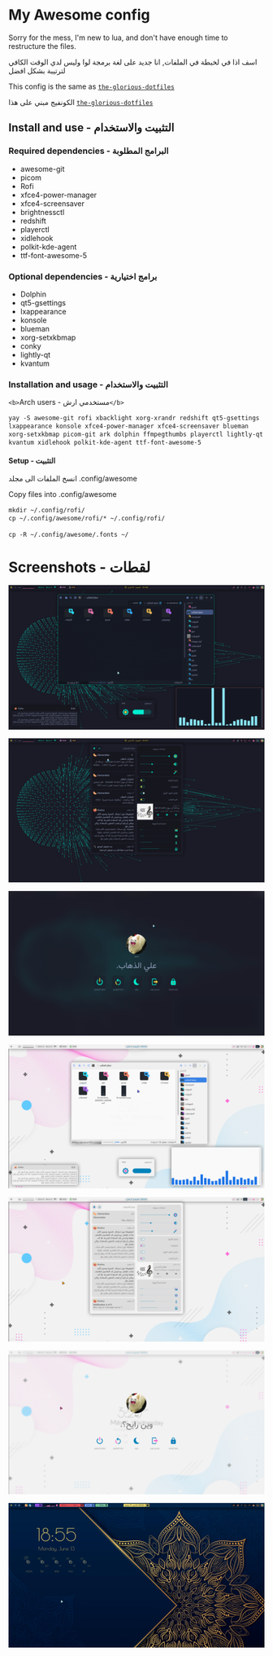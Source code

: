 # My Awesome config

Sorry for the mess, I'm new to lua, and don't have enough time to restructure the files.

اسف اذا في لخبطة في الملفات, انا جديد على لغة برمجة لوا وليس لدي الوقت الكافي لترتيبة بشكل افضل

This config is the same as [`the-glorious-dotfiles`](https://github.com/manilarome/the-glorious-dotfiles)

الكونفيج مبني على هذا [`the-glorious-dotfiles`](https://github.com/manilarome/the-glorious-dotfiles)
## Install and use - التثبيت والاستخدام

### Required dependencies - البرامج المطلوبة

- awesome-git
- picom
- Rofi
- xfce4-power-manager
- xfce4-screensaver
- brightnessctl
- redshift
- playerctl
- xidlehook
- polkit-kde-agent
- ttf-font-awesome-5

### Optional dependencies - برامج اختيارية

- Dolphin
- qt5-gsettings
- lxappearance
- konsole
- blueman
- xorg-setxkbmap
- conky
- lightly-qt
- kvantum

### Installation and usage - التثبيت والاستخدام

`<b>`Arch users - مستخدمي ارش`</b>`

    yay -S awesome-git rofi xbacklight xorg-xrandr redshift qt5-gsettings lxappearance konsole xfce4-power-manager xfce4-screensaver blueman xorg-setxkbmap picom-git ark dolphin ffmpegthumbs playerctl lightly-qt kvantum xidlehook polkit-kde-agent ttf-font-awesome-5

#### Setup - التثبيت

انسخ الملفات الى مجلد .config/awesome

Copy files into .config/awesome

    mkdir ~/.config/rofi/
    cp ~/.config/awesome/rofi/* ~/.config/rofi/

    cp -R ~/.config/awesome/.fonts ~/

# Screenshots - لقطات

<p align='center'>
	<img alt='screenshot 1' src='https://github.com/AhmedSaadi0/MyAwesomeConfig/blob/master/screenshots/1.png'/>
</p>
<p align='center'>
	<img alt='screenshot 2' src='https://github.com/AhmedSaadi0/MyAwesomeConfig/blob/master/screenshots/2.png'/>
</p>
<p align='center'>
	<img alt='screenshot 3' src='https://github.com/AhmedSaadi0/MyAwesomeConfig/blob/master/screenshots/3.png'/>
</p>
<p align='center'>
	<img alt='screenshot 4' src='https://github.com/AhmedSaadi0/MyAwesomeConfig/blob/master/screenshots/4.png'/>
</p>
<p align='center'>
	<img alt='screenshot 5' src='https://github.com/AhmedSaadi0/MyAwesomeConfig/blob/master/screenshots/5.png'/>
</p>
<p align='center'>
	<img alt='screenshot 6' src='https://github.com/AhmedSaadi0/MyAwesomeConfig/blob/master/screenshots/6.png'/>
</p>
<p align='center'>
	<img alt='screenshot 7' src='https://github.com/AhmedSaadi0/MyAwesomeConfig/blob/master/screenshots/7.png'/>
</p>
